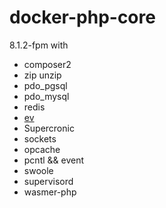 # docker-php-core

8.1.2-fpm with
- composer2
- zip unzip
- pdo_pgsql
- pdo_mysql
- redis
- [ev](https://www.php.net/manual/zh/book.ev.php)
- Supercronic
- sockets
- opcache
- pcntl && event
- swoole
- supervisord
- wasmer-php
